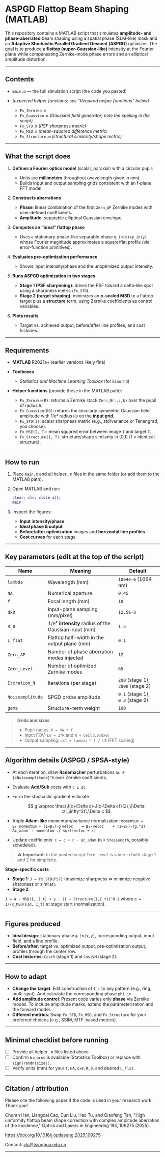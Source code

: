 # ASPGD Flattop Beam Shaping  (MATLAB)

This repository contains a MATLAB script that simulates **amplitude- and phase-aberrated** beam shaping using a spatial phase (SLM-like) mask and an **Adaptive Stochastic Parallel Gradient Descent (ASPGD)** optimizer. The goal is to produce a **flattop (super-Gaussian-like)** intensity at the Fourier plane while compensating Zernike-mode phase errors and an elliptical amplitude distortion.

---

## Contents

* `main.m` — the full simulation script (the code you pasted)
* *(expected helper functions; see “Required helper functions” below)*

  * `Fx_Zernike.m`
  * `Fx_Guassian.m` *(Gaussian field generator; note the spelling in the script)*
  * `Fx_STD.m` *(PSF sharpness metric)*
  * `Fx_MSD.m` *(mean-squared difference metric)*
  * `Fx_Structure.m` *(structural similarity/shape metric)*

---

## What the script does

1. **Defines a Fourier optics model** (scalar, paraxial) with a circular pupil:

   * Units are **millimeters** throughout (wavelength given in mm).
   * Builds input and output sampling grids consistent with an f-plane FFT model.

2. **Constructs aberrations**

   * **Phase**: linear combination of the first `Zern_AP` Zernike modes with user-defined coefficients.
   * **Amplitude**: separable elliptical Gaussian envelope.

3. **Computes an “ideal” flattop phase**

   * Uses a stationary-phase-like separable phase `φ_in(x)+φ_in(y)` whose Fourier magnitude approximates a square/flat profile (via error-function primitives).

4. **Evaluates pre-optimization performance**

   * Shows input intensity/phase and the unoptimized output intensity.

5. **Runs ASPGD optimization in two stages**

   * **Stage 1 (PSF sharpening)**: drives the PSF toward a delta-like spot using a sharpness metric (`Fx_STD`).
   * **Stage 2 (target shaping)**: minimizes an **α-scaled MSD** to a flattop target plus a **structure** term, using Zernike coefficients as control variables.

6. **Plots results**

   * Target vs. achieved output, before/after line profiles, and cost histories.

---

## Requirements

* **MATLAB** R2021a+ (earlier versions likely fine)
* **Toolboxes**

  * *Statistics and Machine Learning Toolbox* (for `binornd`)
* **Helper functions** (provide these in the MATLAB path):

  * `Fx_Zernike(R)`: returns a Zernike stack `Zern_N(:,:,k)` over the pupil of radius `R`.
  * `Fx_Guassian(R0)`: returns the circularly symmetric Gaussian field amplitude with 1/e² radius `R0` on the **input grid**.
  * `Fx_STD(I)`: scalar sharpness metric (e.g., std/variance or Tenengrad; you choose).
  * `Fx_MSE(I, T)`: mean squared error between image `I` and target `T`.
  * `Fx_Structure(I, T)`: structure/shape similarity in \[0,1] (1 = identical structure).



---

## How to run

1. Place `main.m` and all helper `.m` files in the same folder (or add them to the MATLAB path).
2. Open MATLAB and run:

   ```matlab
   clear; clc; close all;
   main
   ```
3. Inspect the figures:

   * **Input intensity/phase**
   * **Ideal phase & output**
   * **Before/after optimization** images and **horizontal line profiles**
   * **Cost curves** for each stage

---

## Key parameters (edit at the top of the script)

| Name             | Meaning                                              | Default                           |
| ---------------- | ---------------------------------------------------- | --------------------------------- |
| `lambda`         | Wavelength (mm)                                      | `1064e-6` (1064 nm)               |
| `NA`             | Numerical aperture                                   | `0.45`                            |
| `f`              | Focal length (mm)                                    | `10`                              |
| `dx0`            | Input-plane sampling (mm/pixel)                      | `12.5e-3`                         |
| `R_0`            | 1/e² **intensity** radius of the Gaussian input (mm) | `1.5`                             |
| `L_flat`         | Flattop half-width in the output plane (mm)          | `0.1`                             |
| `Zern_AP`        | Number of phase aberration modes injected            | `12`                              |
| `Zern_Level`     | Number of optimized Zernike modes                    | `65`                              |
| `Iteration_N`    | Iterations (per stage)                               | `200` (stage 1), `2000` (stage 2) |
| `Noiseamplitude` | SPGD probe amplitude                            | `0.1` (stage 1), `0.3` (stage 2)  |
| `gama`           | Structure-term weight                                | `100`                             |

> **Grids and sizes**
>
> * Pupil radius: `R = NA * f`
> * Input FOV: `L0 = 2*R` and `N = ceil(L0/dx0)`
> * Output sampling: `dx1 = lambda * f / L0` (FFT scaling)

---

## Algorithm details (ASPGD / SPSA-style)

* At each iteration, draw **Rademacher** perturbations `Δc ∈ {±Noiseamplitude}^K` over Zernike coefficients.
* Evaluate **Add/Sub** costs with `c ± Δc`.
* Form the stochastic gradient estimate

  $$
  g \approx \frac{J(c+\Delta c)-J(c-\Delta c)}{2\,\|\Delta c\|_\infty^2}\,\Delta c
  $$
* Apply **Adam-like** momentum/variance normalization:
  `momentum ← β₁·momentum + (1−β₁)·g`
  `veloc    ← β₂·veloc    + (1−β₂)·(g.^2)`
  `Δc_adam  ← momentum ./ sqrt(veloc + ε)`
* Update coefficients: `c ← c + η · Δc_adam` (η = `StepLength`, possibly scheduled).

> ⚠️ **Important**: In the posted script `Zern_Level` is same in both stage 1 and 2 for simplicity.

**Stage-specific costs**

* **Stage 1**: `J = Fx_STD(PSF)` (maximize sharpness ⇒ minimize negative sharpness or similar).
* **Stage 2**:

`J = α · MSD(I, I_t) + γ · (1 − Structure(I,I_t))^0.1`
  where `α = 1/Fx_MSD(F3d, I_t)` at stage start (normalization).

---

## Figures produced

* **Ideal design**: stationary phase `φ_in(x,y)`, corresponding output, input field, and a line profile.
* **Before/after**: target vs. optimized output, pre-optimization output, profiles through the center row.
* **Cost histories**: `CostV` (stage 1) and `CostVM` (stage 2).


---

## How to adapt

* **Change the target**: Edit construction of `I_t` to any pattern (e.g., ring, multi-spot). And calculate the corresponding phase `phi_in`
* **Add amplitude control**: Present code varies only **phase** via Zernike modes. To include amplitude masks, extend the parameterization and the forward model.
* **Different metrics**: Swap `Fx_STD`, `Fx_MSD`, and `Fx_Structure` for your preferred choices (e.g., SSIM, MTF-based metrics).

---

## Minimal checklist before running

* [ ] Provide all helper `.m` files listed above.
* [ ] Confirm `binornd` is available (Statistics Toolbox) or replace with `sign(randn(size))`.
* [ ] Verify units (mm) for your `f`, `NA`, `dx0`, `R_0`, and desired `L_flat`.

---

## Citation / attribution

Please cite the following paper if the code is used in your research work. Thank you!

Churan Han, Liangcai Cao, Dun Liu, Hao Tu, and Qiaofeng Tan, "High uniformity flattop beam shape correction with complex amplitude aberration of the incidence," Optics and Lasers in Engineering 195, 109275 (2025).

https://doi.org/10.1016/j.optlaseng.2025.109275

Contact: clc@tsinghua.edu.cn

---



